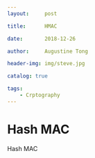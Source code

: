 ```yaml
---
layout:     post

title:      HMAC

date:       2018-12-26

author:     Augustine Tong

header-img: img/steve.jpg

catalog: true

tags:
    - Crptography
---
```


# Hash MAC
Hash MAC